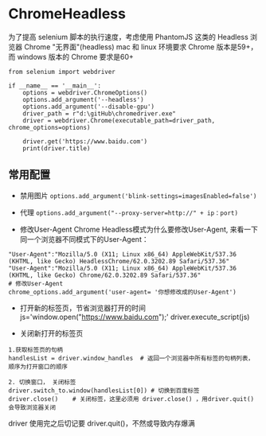 # ChromeHeadless

为了提高 selenium 脚本的执行速度，考虑使用 PhantomJS 这类的 Headless 浏览器
Chrome "无界面"(headless)  mac 和 linux 环境要求 Chrome 版本是59+，而 windows 版本的 Chrome 要求是60+

```
from selenium import webdriver

if __name__ == '__main__':
    options = webdriver.ChromeOptions()
    options.add_argument('--headless')
    options.add_argument('--disable-gpu')
    driver_path = r"d:\gitHub\chromedriver.exe"
    driver = webdriver.Chrome(executable_path=driver_path, chrome_options=options)

    driver.get('https://www.baidu.com')
    print(driver.title)
```

## 常用配置

- 禁用图片
`options.add_argument('blink-settings=imagesEnabled=false')`

- 代理
`options.add_argument("--proxy-server=http://" + ip：port)`

- 修改User-Agent
Chrome Headless模式为什么要修改User-Agent, 来看一下同一个浏览器不同模式下的User-Agent：

```
"User-Agent":"Mozilla/5.0 (X11; Linux x86_64) AppleWebKit/537.36 (KHTML, like Gecko) HeadlessChrome/62.0.3202.89 Safari/537.36"
"User-Agent":"Mozilla/5.0 (X11; Linux x86_64) AppleWebKit/537.36 (KHTML, like Gecko) Chrome/62.0.3202.89 Safari/537.36"
# 修改User-Agent
chrome_options.add_argument('user-agent= '你想修改成的User-Agent')
```

- 打开新的标签页，节省浏览器打开的时间
js='window.open("https://www.baidu.com");'
driver.execute_script(js)

- 关闭新打开的标签页

```
1.获取标签页的句柄
handlesList = driver.window_handles  # 返回一个浏览器中所有标签的句柄列表， 顺序为打开窗口的顺序

2. 切换窗口， 关闭标签
driver.switch_to.window(handlesList[0]) # 切换到百度标签
driver.close()    # 关闭标签，这里必须用 driver.close() ，用driver.quit()会导致浏览器关闭
```

driver 使用完之后切记要 driver.quit()，不然或导致内存爆满
